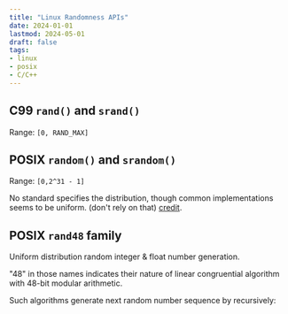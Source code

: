 ```yaml
---
title: "Linux Randomness APIs"
date: 2024-01-01
lastmod: 2024-05-01
draft: false
tags:
- linux
- posix
- C/C++
---
```


## C99 `rand()` and `srand()`

Range: `[0, RAND_MAX]`

## POSIX `random()` and `srandom()`

Range: `[0,2^31 - 1]`

No standard specifies the distribution, though common implementations seems to be uniform. (don't rely on that)
[credit](https://stackoverflow.com/questions/48454078/what-is-the-distribution-for-random-in-stdlib).

## POSIX `rand48` family

Uniform distribution random integer & float number generation.

"48" in those names indicates their nature of linear congruential algorithm with 48-bit modular arithmetic.

Such algorithms generate next random number sequence by recursively:

```
